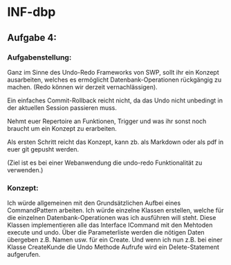 # INF-dbp
## Aufgabe 4:
### Aufgabenstellung:
Ganz im Sinne des Undo-Redo Frameworks von SWP, sollt ihr ein Konzept ausarbeiten, welches es ermöglicht Datenbank-Operationen rückgängig zu machen. (Redo können wir derzeit vernachlässigen).

Ein einfaches Commit-Rollback reicht nicht, da das Undo nicht unbedingt in der aktuellen Session passieren muss.

Nehmt euer Repertoire an Funktionen, Trigger und was ihr sonst noch braucht um ein Konzept zu erarbeiten.

Als ersten Schritt reicht das Konzept, kann zb. als Markdown oder als pdf in euer git gepusht werden.

(Ziel ist es bei einer Webanwendung die undo-redo Funktionalität zu verwenden.)


### Konzept:
Ich würde allgemeinen mit den Grundsätzlichen Aufbei eines CommandPattern arbeiten. Ich würde einzelne Klassen erstellen, welche für die einzelnen Datenbank-Operationen was ich ausführen will steht. Diese Klassen implementieren alle das Interface ICommand mit den Mehtoden execute und undo. Über die Parameterliste werden die nötigen Daten übergeben z.B. Namen usw. für ein Create. Und wenn ich nun z.B. bei einer Klasse CreateKunde die Undo Methode Aufrufe wird ein Delete-Statement aufgerufen. 
